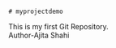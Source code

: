                                                                                                                                                                                                                                                                                                                                                                                                                            # myprojectdemo
This is my first Git Repository.                                                         
Author-Ajita Shahi
